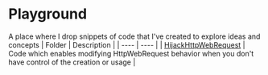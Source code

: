 # Playground
A place where I drop snippets of code that I've created to explore ideas and concepts
| Folder | Description |
| ---- | ---- |
| [HijackHttpWebRequest](HijackHttpWebRequest) | Code which enables modifying HttpWebRequest behavior when you don't have control of the creation or usage |

